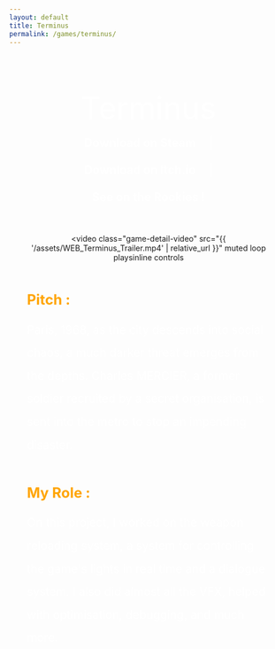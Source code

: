 ```yaml
---
layout: default
title: Terminus
permalink: /games/terminus/
---
```


<style>
  .game-detail-container {
    display: flex;
    flex-direction: column;
    align-items: center;
    padding: 4rem 2rem;
    max-width: 1400px;
    margin: 0 auto;
    text-align: center;
  }

  .game-detail-title {
    font-size: 3.5rem;
    color: #ffffff;
    margin-bottom: 1rem;
  }

  .game-links {
    margin-bottom: 2.5rem;
    font-size: 1.3rem;
    color: #ffffff;
    display: flex;
    gap: 1.5rem;
    flex-wrap: wrap;
    justify-content: center;
  }

  .game-links a {
    text-decoration: none;
    color: #ffffff;
    font-weight: 700;
    transition: color 0.3s ease, transform 0.3s ease;
  }

  .game-links a:hover {
    color: #FFA500;
    transform: scale(1.1);
  }

  .game-detail-video {
    width: 100%;
    max-width: 100%;
    height: auto;
    aspect-ratio: 16 / 9;
    border-radius: 16px;
    box-shadow: 0 4px 16px rgba(0, 0, 0, 0.6);
    margin-bottom: 3rem;
  }

  .game-description,
  .role-description {
    color: #ffffff;
    font-size: 1.3rem;
    line-height: 2;
    margin-bottom: 2.5rem;
    text-align: left;
    max-width: 960px;
  }

  .game-description strong,
  .role-description strong {
    color: #FFA500;
    font-size: 1.6rem;
    display: block;
    margin-bottom: 0.5rem;
  }

  @media (max-width: 768px) {
    .game-detail-container {
      padding: 2rem 1rem;
    }

    .game-detail-title {
      font-size: 2.2rem;
    }

    .game-links {
      font-size: 1.1rem;
      flex-direction: column;
      gap: 0.5rem;
    }

    .game-description,
    .role-description {
      font-size: 1rem;
    }

    .game-description strong,
    .role-description strong {
      font-size: 1.3rem;
    }
  }
</style>

<div class="game-detail-container">

  <div class="game-detail-title">Terminus</div>

  <div class="game-links">
    <a href="https://store.steampowered.com/app/3823450/Terminus/" target="_blank">Download on Steam</a> |
    <a href="https://artfx-school.itch.io/terminus" target="_blank">Download on Itch.io</a> |
    <a href="https://www.therookies.co/entries/39179" target="_blank">See on the Rookies !</a>
  </div>

  <video
    class="game-detail-video"
    src="{{ '/assets/WEB_Terminus_Trailer.mp4' | relative_url }}"
    muted
    loop
    playsinline
    controls
  ></video>

  <div class="game-description">
    <strong>Pitch :</strong>
    Paris, 1968, as the city descends into social chaos, a much darker threat emerges from the depths.  
    Charles MERCIER, a former soldier recruited by a secret organisation, is sent into the metro to stop an impending disaster.
  </div>

  <div class="role-description">
    <strong>My Role :</strong>
    On this project, I worked on the weapon reloading system, a system for controlling the game's lights in real time and a dialogue system.  
    I also did almost all the VFX, helped with optimisation, debugging, and much more.
  </div>

</div>
